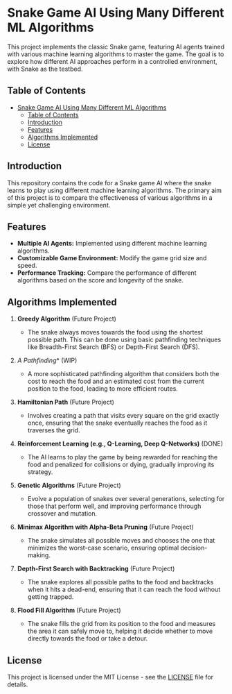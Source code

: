 # Snake Game AI Using Many Different ML Algorithms

This project implements the classic Snake game, featuring AI agents trained with various machine learning algorithms to master the game. The goal is to explore how different AI approaches perform in a controlled environment, with Snake as the testbed.

## Table of Contents

- [Snake Game AI Using Many Different ML Algorithms](#snake-game-ai-using-many-different-ml-algorithms)
  - [Table of Contents](#table-of-contents)
  - [Introduction](#introduction)
  - [Features](#features)
  - [Algorithms Implemented](#algorithms-implemented)
  - [License](#license)

## Introduction

This repository contains the code for a Snake game AI where the snake learns to play using different machine learning algorithms. The primary aim of this project is to compare the effectiveness of various algorithms in a simple yet challenging environment.

## Features

- **Multiple AI Agents:** Implemented using different machine learning algorithms.
- **Customizable Game Environment:** Modify the game grid size and speed.
- **Performance Tracking:** Compare the performance of different algorithms based on the score and longevity of the snake.

## Algorithms Implemented

1. **Greedy Algorithm** (Future Project)
   - The snake always moves towards the food using the shortest possible path. This can be done using basic pathfinding techniques like Breadth-First Search (BFS) or Depth-First Search (DFS).

2. **A* Pathfinding** (WIP)
   - A more sophisticated pathfinding algorithm that considers both the cost to reach the food and an estimated cost from the current position to the food, leading to more efficient routes.

3. **Hamiltonian Path** (Future Project)
   - Involves creating a path that visits every square on the grid exactly once, ensuring that the snake eventually reaches the food as it traverses the grid.

4. **Reinforcement Learning (e.g., Q-Learning, Deep Q-Networks)** (DONE)
   - The AI learns to play the game by being rewarded for reaching the food and penalized for collisions or dying, gradually improving its strategy.

5. **Genetic Algorithms** (Future Project)
   - Evolve a population of snakes over several generations, selecting for those that perform well, and improving performance through crossover and mutation.

6. **Minimax Algorithm with Alpha-Beta Pruning** (Future Project)
   - The snake simulates all possible moves and chooses the one that minimizes the worst-case scenario, ensuring optimal decision-making.

7. **Depth-First Search with Backtracking** (Future Project)
   - The snake explores all possible paths to the food and backtracks when it hits a dead-end, ensuring that it can reach the food without getting trapped.

8. **Flood Fill Algorithm** (Future Project)
   - The snake fills the grid from its position to the food and measures the area it can safely move to, helping it decide whether to move directly towards the food or take a detour.


## License

This project is licensed under the MIT License - see the [LICENSE](LICENSE) file for details.
